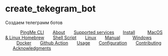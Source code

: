 # create_tekegram_bot
Создаем телеграмм ботов

 <div class="SelectMenu-list SelectMenu-list--borderless p-2" style="overscroll-behavior: contain;" data-filterable-for="toc-filter-field" data-filterable-type="substring">
          <a role="menuitem" class="filter-item SelectMenu-item ws-normal wb-break-word line-clamp-2 py-1 " style="-webkit-box-orient: vertical; padding-left: 48px;" data-action="click:readme-toc#blur" data-targets="readme-toc.entries" data-hydro-click="{&quot;event_type&quot;:&quot;repository_toc_menu.click&quot;,&quot;payload&quot;:{&quot;target&quot;:&quot;entry&quot;,&quot;repository_id&quot;:357569945,&quot;originating_url&quot;:&quot;https://github.com/kha7iq/pingme/tree/master&quot;,&quot;user_id&quot;:37319433}}" data-hydro-click-hmac="2eb568c8511e675f0d941ef65f43cbc89144b78f70e1993c6bffd2737aefeaba" href="#pingme-cli">PingMe CLI</a>
          <a role="menuitem" class="filter-item SelectMenu-item ws-normal wb-break-word line-clamp-2 py-1 " style="-webkit-box-orient: vertical; padding-left: 24px;" data-action="click:readme-toc#blur" data-targets="readme-toc.entries" data-hydro-click="{&quot;event_type&quot;:&quot;repository_toc_menu.click&quot;,&quot;payload&quot;:{&quot;target&quot;:&quot;entry&quot;,&quot;repository_id&quot;:357569945,&quot;originating_url&quot;:&quot;https://github.com/kha7iq/pingme/tree/master&quot;,&quot;user_id&quot;:37319433}}" data-hydro-click-hmac="2eb568c8511e675f0d941ef65f43cbc89144b78f70e1993c6bffd2737aefeaba" href="#about">About</a>
          <a role="menuitem" class="filter-item SelectMenu-item ws-normal wb-break-word line-clamp-2 py-1 " style="-webkit-box-orient: vertical; padding-left: 24px;" data-action="click:readme-toc#blur" data-targets="readme-toc.entries" data-hydro-click="{&quot;event_type&quot;:&quot;repository_toc_menu.click&quot;,&quot;payload&quot;:{&quot;target&quot;:&quot;entry&quot;,&quot;repository_id&quot;:357569945,&quot;originating_url&quot;:&quot;https://github.com/kha7iq/pingme/tree/master&quot;,&quot;user_id&quot;:37319433}}" data-hydro-click-hmac="2eb568c8511e675f0d941ef65f43cbc89144b78f70e1993c6bffd2737aefeaba" href="#supported-services">Supported services</a>
          <a role="menuitem" class="filter-item SelectMenu-item ws-normal wb-break-word line-clamp-2 py-1 " style="-webkit-box-orient: vertical; padding-left: 24px;" data-action="click:readme-toc#blur" data-targets="readme-toc.entries" data-hydro-click="{&quot;event_type&quot;:&quot;repository_toc_menu.click&quot;,&quot;payload&quot;:{&quot;target&quot;:&quot;entry&quot;,&quot;repository_id&quot;:357569945,&quot;originating_url&quot;:&quot;https://github.com/kha7iq/pingme/tree/master&quot;,&quot;user_id&quot;:37319433}}" data-hydro-click-hmac="2eb568c8511e675f0d941ef65f43cbc89144b78f70e1993c6bffd2737aefeaba" href="#install">Install</a>
          <a role="menuitem" class="filter-item SelectMenu-item ws-normal wb-break-word line-clamp-2 py-1 " style="-webkit-box-orient: vertical; padding-left: 36px;" data-action="click:readme-toc#blur" data-targets="readme-toc.entries" data-hydro-click="{&quot;event_type&quot;:&quot;repository_toc_menu.click&quot;,&quot;payload&quot;:{&quot;target&quot;:&quot;entry&quot;,&quot;repository_id&quot;:357569945,&quot;originating_url&quot;:&quot;https://github.com/kha7iq/pingme/tree/master&quot;,&quot;user_id&quot;:37319433}}" data-hydro-click-hmac="2eb568c8511e675f0d941ef65f43cbc89144b78f70e1993c6bffd2737aefeaba" href="#macos--linux-homebrew">MacOS &amp; Linux Homebrew</a>
          <a role="menuitem" class="filter-item SelectMenu-item ws-normal wb-break-word line-clamp-2 py-1 " style="-webkit-box-orient: vertical; padding-left: 24px;" data-action="click:readme-toc#blur" data-targets="readme-toc.entries" data-hydro-click="{&quot;event_type&quot;:&quot;repository_toc_menu.click&quot;,&quot;payload&quot;:{&quot;target&quot;:&quot;entry&quot;,&quot;repository_id&quot;:357569945,&quot;originating_url&quot;:&quot;https://github.com/kha7iq/pingme/tree/master&quot;,&quot;user_id&quot;:37319433}}" data-hydro-click-hmac="2eb568c8511e675f0d941ef65f43cbc89144b78f70e1993c6bffd2737aefeaba" href="#shell-script">Shell Script</a>
          <a role="menuitem" class="filter-item SelectMenu-item ws-normal wb-break-word line-clamp-2 py-1 " style="-webkit-box-orient: vertical; padding-left: 24px;" data-action="click:readme-toc#blur" data-targets="readme-toc.entries" data-hydro-click="{&quot;event_type&quot;:&quot;repository_toc_menu.click&quot;,&quot;payload&quot;:{&quot;target&quot;:&quot;entry&quot;,&quot;repository_id&quot;:357569945,&quot;originating_url&quot;:&quot;https://github.com/kha7iq/pingme/tree/master&quot;,&quot;user_id&quot;:37319433}}" data-hydro-click-hmac="2eb568c8511e675f0d941ef65f43cbc89144b78f70e1993c6bffd2737aefeaba" href="#linux">Linux</a>
          <a role="menuitem" class="filter-item SelectMenu-item ws-normal wb-break-word line-clamp-2 py-1 " style="-webkit-box-orient: vertical; padding-left: 24px;" data-action="click:readme-toc#blur" data-targets="readme-toc.entries" data-hydro-click="{&quot;event_type&quot;:&quot;repository_toc_menu.click&quot;,&quot;payload&quot;:{&quot;target&quot;:&quot;entry&quot;,&quot;repository_id&quot;:357569945,&quot;originating_url&quot;:&quot;https://github.com/kha7iq/pingme/tree/master&quot;,&quot;user_id&quot;:37319433}}" data-hydro-click-hmac="2eb568c8511e675f0d941ef65f43cbc89144b78f70e1993c6bffd2737aefeaba" href="#manual">Manual</a>
          <a role="menuitem" class="filter-item SelectMenu-item ws-normal wb-break-word line-clamp-2 py-1 " style="-webkit-box-orient: vertical; padding-left: 36px;" data-action="click:readme-toc#blur" data-targets="readme-toc.entries" data-hydro-click="{&quot;event_type&quot;:&quot;repository_toc_menu.click&quot;,&quot;payload&quot;:{&quot;target&quot;:&quot;entry&quot;,&quot;repository_id&quot;:357569945,&quot;originating_url&quot;:&quot;https://github.com/kha7iq/pingme/tree/master&quot;,&quot;user_id&quot;:37319433}}" data-hydro-click-hmac="2eb568c8511e675f0d941ef65f43cbc89144b78f70e1993c6bffd2737aefeaba" href="#windows">Windows</a>
          <a role="menuitem" class="filter-item SelectMenu-item ws-normal wb-break-word line-clamp-2 py-1 " style="-webkit-box-orient: vertical; padding-left: 36px;" data-action="click:readme-toc#blur" data-targets="readme-toc.entries" data-hydro-click="{&quot;event_type&quot;:&quot;repository_toc_menu.click&quot;,&quot;payload&quot;:{&quot;target&quot;:&quot;entry&quot;,&quot;repository_id&quot;:357569945,&quot;originating_url&quot;:&quot;https://github.com/kha7iq/pingme/tree/master&quot;,&quot;user_id&quot;:37319433}}" data-hydro-click-hmac="2eb568c8511e675f0d941ef65f43cbc89144b78f70e1993c6bffd2737aefeaba" href="#docker">Docker</a>
          <a role="menuitem" class="filter-item SelectMenu-item ws-normal wb-break-word line-clamp-2 py-1 " style="-webkit-box-orient: vertical; padding-left: 24px;" data-action="click:readme-toc#blur" data-targets="readme-toc.entries" data-hydro-click="{&quot;event_type&quot;:&quot;repository_toc_menu.click&quot;,&quot;payload&quot;:{&quot;target&quot;:&quot;entry&quot;,&quot;repository_id&quot;:357569945,&quot;originating_url&quot;:&quot;https://github.com/kha7iq/pingme/tree/master&quot;,&quot;user_id&quot;:37319433}}" data-hydro-click-hmac="2eb568c8511e675f0d941ef65f43cbc89144b78f70e1993c6bffd2737aefeaba" href="#github-action">Github Action</a>
          <a role="menuitem" class="filter-item SelectMenu-item ws-normal wb-break-word line-clamp-2 py-1 " style="-webkit-box-orient: vertical; padding-left: 24px;" data-action="click:readme-toc#blur" data-targets="readme-toc.entries" data-hydro-click="{&quot;event_type&quot;:&quot;repository_toc_menu.click&quot;,&quot;payload&quot;:{&quot;target&quot;:&quot;entry&quot;,&quot;repository_id&quot;:357569945,&quot;originating_url&quot;:&quot;https://github.com/kha7iq/pingme/tree/master&quot;,&quot;user_id&quot;:37319433}}" data-hydro-click-hmac="2eb568c8511e675f0d941ef65f43cbc89144b78f70e1993c6bffd2737aefeaba" href="#usage">Usage</a>
          <a role="menuitem" class="filter-item SelectMenu-item ws-normal wb-break-word line-clamp-2 py-1 " style="-webkit-box-orient: vertical; padding-left: 24px;" data-action="click:readme-toc#blur" data-targets="readme-toc.entries" data-hydro-click="{&quot;event_type&quot;:&quot;repository_toc_menu.click&quot;,&quot;payload&quot;:{&quot;target&quot;:&quot;entry&quot;,&quot;repository_id&quot;:357569945,&quot;originating_url&quot;:&quot;https://github.com/kha7iq/pingme/tree/master&quot;,&quot;user_id&quot;:37319433}}" data-hydro-click-hmac="2eb568c8511e675f0d941ef65f43cbc89144b78f70e1993c6bffd2737aefeaba" href="#configuration">Configuration</a>
          <a role="menuitem" class="filter-item SelectMenu-item ws-normal wb-break-word line-clamp-2 py-1 " style="-webkit-box-orient: vertical; padding-left: 24px;" data-action="click:readme-toc#blur" data-targets="readme-toc.entries" data-hydro-click="{&quot;event_type&quot;:&quot;repository_toc_menu.click&quot;,&quot;payload&quot;:{&quot;target&quot;:&quot;entry&quot;,&quot;repository_id&quot;:357569945,&quot;originating_url&quot;:&quot;https://github.com/kha7iq/pingme/tree/master&quot;,&quot;user_id&quot;:37319433}}" data-hydro-click-hmac="2eb568c8511e675f0d941ef65f43cbc89144b78f70e1993c6bffd2737aefeaba" href="#contributing">Contributing</a>
          <a role="menuitem" class="filter-item SelectMenu-item ws-normal wb-break-word line-clamp-2 py-1 " style="-webkit-box-orient: vertical; padding-left: 24px;" data-action="click:readme-toc#blur" data-targets="readme-toc.entries" data-hydro-click="{&quot;event_type&quot;:&quot;repository_toc_menu.click&quot;,&quot;payload&quot;:{&quot;target&quot;:&quot;entry&quot;,&quot;repository_id&quot;:357569945,&quot;originating_url&quot;:&quot;https://github.com/kha7iq/pingme/tree/master&quot;,&quot;user_id&quot;:37319433}}" data-hydro-click-hmac="2eb568c8511e675f0d941ef65f43cbc89144b78f70e1993c6bffd2737aefeaba" href="#acknowledgments">Acknowledgments</a>
      </div>
